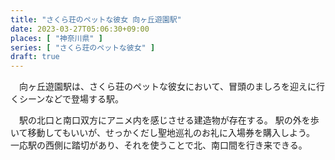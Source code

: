 ```yaml
---
title: "さくら荘のペットな彼女 向ヶ丘遊園駅"
date: 2023-03-27T05:06:30+09:00
places: [ "神奈川県" ]
series: [ "さくら荘のペットな彼女" ]
draft: true
---
```


　向ヶ丘遊園駅は、さくら荘のペットな彼女において、冒頭のましろを迎えに行くシーンなどで登場する駅。

　駅の北口と南口双方にアニメ内を感じさせる建造物が存在する。
駅の外を歩いて移動してもいいが、せっかくだし聖地巡礼のお礼に入場券を購入しよう。
一応駅の西側に踏切があり、それを使うことで北、南口間を行き来できる。

